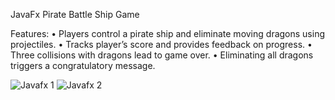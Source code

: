 JavaFx Pirate Battle Ship Game

Features:
•	Players control a pirate ship and eliminate moving dragons using projectiles.
•	Tracks player’s score and provides feedback on progress.
•	Three collisions with dragons lead to game over.
•	Eliminating all dragons triggers a congratulatory message.

![Javafx 1 ](https://github.com/user-attachments/assets/38062289-0306-4b3c-847e-c01932a3f22e)
![Javafx 2](https://github.com/user-attachments/assets/b6f1ab88-3729-44f3-9ee8-b35857365eed)


